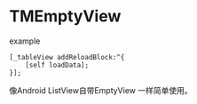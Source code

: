 # TMEmptyView
example

    [_tableView addReloadBlock:^{
        [self loadData];
    }];
像Android ListView自带EmptyView 一样简单使用。

